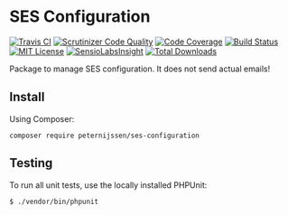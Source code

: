 # SES Configuration

[![Travis CI](https://api.travis-ci.org/peternijssen/ses-configuration.svg?branch=master)](https://travis-ci.org/peternijssen/ses-configuration)
[![Scrutinizer Code Quality](https://scrutinizer-ci.com/g/peternijssen/ses-configuration/badges/quality-score.png?b=master)](https://scrutinizer-ci.com/g/peternijssen/ses-configuration/?branch=master)
[![Code Coverage](https://scrutinizer-ci.com/g/peternijssen/ses-configuration/badges/coverage.png?b=master)](https://scrutinizer-ci.com/g/peternijssen/ses-configuration/?branch=master)
[![Build Status](https://scrutinizer-ci.com/g/peternijssen/ses-configuration/badges/build.png?b=master)](https://scrutinizer-ci.com/g/peternijssen/ses-configuration/build-status/master)
[![MIT License](https://img.shields.io/badge/license-MIT-brightgreen.svg)](https://github.com/peternijssen/ses-configuration/blob/master/LICENSE)
[![SensioLabsInsight](https://insight.sensiolabs.com/projects/bbce450d-a28d-4659-b7cf-0153d4484904/small.png)](https://insight.sensiolabs.com/projects/bbce450d-a28d-4659-b7cf-0153d4484904)
[![Total Downloads](https://img.shields.io/packagist/dt/peternijssen/ses-configuration.svg?style=flat)](https://packagist.org/packages/peternijssen/ses-configuration)

Package to manage SES configuration. It does not send actual emails!

## Install

Using Composer:

`composer require peternijssen/ses-configuration`

## Testing
To run all unit tests, use the locally installed PHPUnit:

~~~
$ ./vendor/bin/phpunit
~~~


